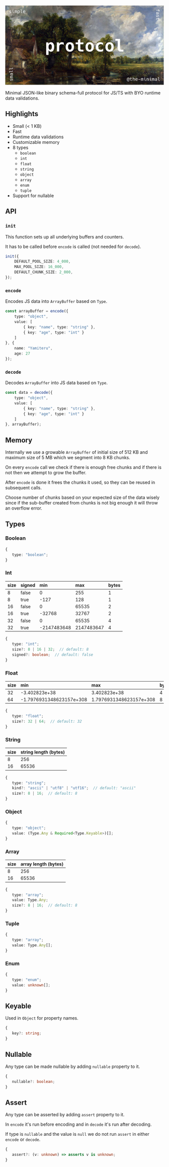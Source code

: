 ![Protocol image](https://github.com/the-minimal/protocol/blob/main/docs/the-minimal-protocol.jpg?raw=true)

Minimal JSON-like binary schema-full protocol for JS/TS with BYO runtime data validations.

## Highlights

- Small (< 1 KB)
- Fast
- Runtime data validations
- Customizable memory
- 8 types
  - `boolean`
  - `int`
  - `float`
  - `string`
  - `object`
  - `array`
  - `enum`
  - `tuple`
- Support for nullable

## API

### `init`

This function sets up all underlying buffers and counters.

It has to be called before `encode` is called (not needed for `decode`).

```ts
init({
    DEFAULT_POOL_SIZE: 4_000,
    MAX_POOL_SIZE: 16_000,
    DEFAULT_CHUNK_SIZE: 2_000,
});
```

### `encode`

Encodes JS data into `ArrayBuffer` based on `Type`.

```ts
const arrayBuffer = encode({
    type: "object",
    value: [
        { key: "name", type: "string" },
        { key: "age", type: "int" } 
    ]
}, {
    name: "Yamiteru",
    age: 27
});
```

### `decode`

Decodes `ArrayBuffer` into JS data based on `Type`.

```ts
const data = decode({
    type: "object",
    value: [
        { key: "name", type: "string" },
        { key: "age", type: "int" } 
    ]
}, arrayBuffer);
```

## Memory

Internally we use a growable `ArrayBuffer` of initial size of 512 KB and maximum size of 5 MB which we segment into 8 KB chunks.

On every `encode` call we check if there is enough free chunks and if there is not then we attempt to grow the buffer.

After `encode` is done it frees the chunks it used, so they can be reused in subsequent calls.

Choose number of chunks based on your expected size of the data wisely since if the sub-buffer created from chunks is not big enough it will throw an overflow error.

## Types

### Boolean

```ts
{
   type: "boolean";
}
```

### Int

| size | signed | min         | max        | bytes |
|:-----|:-------|:------------|:-----------|:------|
| 8    | false  | 0           | 255        | 1     |
| 8    | true   | -127        | 128        | 1     |
| 16   | false  | 0           | 65535      | 2     |
| 16   | true   | -32768      | 32767      | 2     |
| 32   | false  | 0           | 65535      | 4     |
| 32   | true   | -2147483648 | 2147483647 | 4     |

```ts
{
   type: "int";
   size?: 8 | 16 | 32;  // default: 8
   signed?: boolean;  // default: false
}
```

### Float

| size | min                      | max                     | bytes |
|:-----|:-------------------------|:------------------------|:------|
| 32   | -3.402823e+38            | 3.402823e+38            | 4     |
| 64   | -1.7976931348623157e+308 | 1.7976931348623157e+308 | 8     |

```ts
{
   type: "float";
   size?: 32 | 64;  // default: 32 
}
```

### String

| size | string length (bytes) |
|:-----|:----------------------|
| 8    | 256                   |
| 16   | 65536                 |

```ts
{
   type: "string";
   kind?: "ascii" | "utf8" | "utf16";  // default: "ascii"
   size?: 8 | 16;  // default: 8
}
```

### Object

```ts
{
   type: "object";
   value: (Type.Any & Required<Type.Keyable>)[];
}
```

### Array

| size | array length (bytes) |
|:-----|:---------------------|
| 8    | 256                  |
| 16   | 65536                |

```ts
{
   type: "array";
   value: Type.Any;
   size?: 8 | 16;  // default: 8
}
```

### Tuple

```ts
{
   type: "array";
   value: Type.Any[];
}
```

### Enum

```ts
{
   type: "enum";
   value: unknown[];
}
```

## Keyable 

Used in `Object` for property names.

```ts
{
   key?: string;
}
```

## Nullable

Any type can be made nullable by adding `nullable` property to it.

```ts
{
   nullable?: boolean;
}
```

## Assert

Any type can be asserted by adding `assert` property to it.

In `encode` it's run before encoding and in `decode` it's run after decoding.

If type is `nullable` and the value is `null` we do not run `assert` in either `encode` or `decode`.

```ts
{
   assert?: (v: unknown) => asserts v is unknown;
}
```
